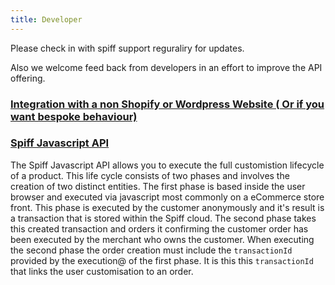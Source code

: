 ```yaml
---
title: Developer
---
```


Please check in with spiff support reguraliry for updates.   

Also we welcome feed back from developers in an effort to improve the API offering. 

### [Integration with a non Shopify or Wordpress Website ( Or if you want bespoke behaviour)](https://help.spiff.com.au/developer/integrations) 


### [Spiff Javascript API](https://help.spiff.com.au/developer/javascript-api)
The Spiff Javascript API allows you to execute the full customistion lifecycle of a product. This life cycle consists of two phases and involves the creation of two distinct entities. The first phase is based inside the user browser and executed via javascript most commonly on a eCommerce store front. This phase is executed by the customer anonymously and it's result is a transaction that is stored within the Spiff cloud.  The second phase takes this created transaction and orders it confirming the customer order has been executed by the merchant who owns the customer. When executing the second phase the order creation must include the `transactionId` provided by the execution@ of the first phase. It is this this `transactionId` that links the user customisation to an order.